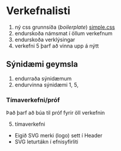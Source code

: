# Verkefnalisti

1. ný css grunnsíða (_boilerplate_) [simple.css](https://github.com/kevquirk/simple.css)
1. endurskoða námsmat í öllum verkefnum
1. endurskoða verklýsingar
1. verkefni 5 þarf að vinna upp á nýtt 


## Sýnidæmi geymsla

1. endurraða sýnidæmum
1. endurvinna sýnidæmi 1, 5,


### Tímaverkefni/próf

Það þarf að búa til próf fyrir öll verkefnin

5. tímaverkefni
  *  Eigið SVG merki (logo) sett í Header 
  *  SVG leturtákn í efnisyfirliti  



